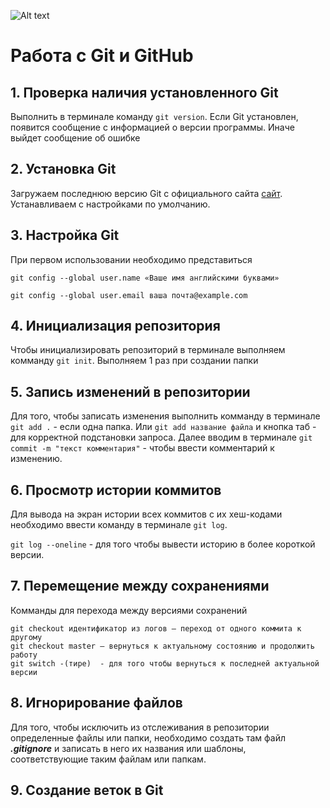 ![Alt text](kisspng-computer-icons-pro-git-portable-network-graphics-i-git-book-pro-git-app-app-5b80546c0b1311.5417567715351368760454.jpg)
# Работа с Git и GitHub
## 1. Проверка наличия установленного Git
Выполнить в терминале команду ``git version``.
Если Git установлен, появится сообщение с информацией о версии программы. Иначе выйдет сообщение об ошибке
## 2. Установка Git
Загружаем последнюю версию Git с официального сайта [сайт](https://git-scm.com/downloads).
Устанавливаем с настройками по умолчанию.
## 3. Настройка Git
При первом использовании необходимо представиться
```
git config --global user.name «Ваше имя английскими буквами»

git config --global user.email ваша почта@example.com
```
## 4. Инициализация репозитория
Чтобы инициализировать репозиторий в терминале выполняем комманду ``git init``. Выполняем 1 раз при создании папки
## 5. Запись изменений в репозитории
Для того, чтобы записать изменения выполнить комманду в терминале ``git add .`` - если одна папка. Или ``git add название файла`` и кнопка таб - для корректной подстановки запроса.
Далее вводим в терминале ``git commit -m "текст комментария"`` - чтобы ввести комментарий к изменению.
## 6. Просмотр истории коммитов
Для вывода на экран истории всех коммитов с их хеш-кодами необходимо ввести команду в терминале ``git log``.

``git log --oneline`` - для того чтобы вывести историю в более короткой версии.

## 7. Перемещение между сохранениями 
Комманды для перехода между версиями сохранений
``````
git checkout идентификатор из логов – переход от одного коммита к другому
git checkout master – вернуться к актуальному состоянию и продолжить работу
git switch -(тире)  - для того чтобы вернуться к последней актуальной версии
``````
## 8. Игнорирование файлов
Для того, чтобы исключить из отслеживания в репозитории определенные файлы или папки, необходимо создать там файл ***.gitignore*** и записать в него их названия или шаблоны, соответствующие таким файлам или папкам.
## 9. Создание веток в Git